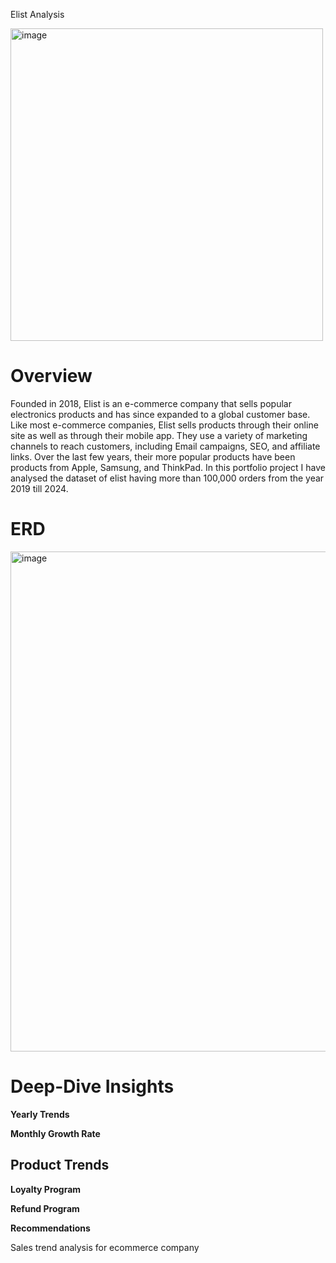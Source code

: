 
Elist Analysis

<img width="500" alt = "image" src= "https://github.com/user-attachments/assets/27bf5260-0b6c-4f33-8e41-70e6cd6c602c">


# Overview
Founded in 2018, Elist is an e-commerce company that sells popular electronics products and has since expanded to a global customer base. Like most e-commerce companies, Elist sells products through their online site as well as through their mobile app. They use a variety of marketing channels to reach customers, including Email campaigns, SEO, and affiliate links. Over the last few years, their more popular products have been products from Apple, Samsung, and ThinkPad. In this portfolio project I have analysed the dataset of elist having more than 100,000 orders from the year 2019 till 2024.

# ERD
<img width="800" alt ="image" src= "https://github.com/user-attachments/assets/4dff2cab-73bd-4198-b442-43e96349d7c3">

# Deep-Dive Insights


**Yearly Trends**

**Monthly Growth Rate**

## Product Trends

**Loyalty Program**

**Refund Program**

**Recommendations**


Sales trend analysis for ecommerce company
